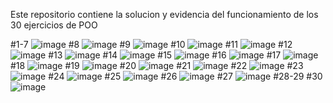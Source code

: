 Este repositorio contiene la solucion y evidencia del funcionamiento de los 30 ejercicios de POO

#1-7
![image](https://github.com/user-attachments/assets/53609ab3-4af1-4227-94c1-bd65ab716402)
#8
![image](https://github.com/user-attachments/assets/715dab4c-33a9-480d-b458-4dc9234f939a)
#9
![image](https://github.com/user-attachments/assets/7f6c6ef0-d3c8-41c4-9a03-0576b9e5577f)
#10
![image](https://github.com/user-attachments/assets/833ea373-4448-4a51-9858-4b5fe081c69c)
#11
![image](https://github.com/user-attachments/assets/87e679cf-520e-40f5-be6e-f81cff37a4ec)
#12
![image](https://github.com/user-attachments/assets/c110d3d7-b357-4966-bb71-54bb9307ccf9)
#13
![image](https://github.com/user-attachments/assets/fc632ce3-6186-4c21-bc31-4746e14db64c)
#14
![image](https://github.com/user-attachments/assets/9297b5e9-2473-4ba3-b3bf-7077f1227f11)
#15
![image](https://github.com/user-attachments/assets/dc751cf3-bed1-45fc-924f-4bc49cb394c5)
#16
![image](https://github.com/user-attachments/assets/8b4bbfa9-6017-4866-b212-43079384fe0b)
#17
![image](https://github.com/user-attachments/assets/6fab7426-0969-47ec-b4c8-6c7597d1e75b)
#18
![image](https://github.com/user-attachments/assets/56ae3e6b-ffa6-42cf-91a9-75c7b6011d85)
#19
![image](https://github.com/user-attachments/assets/d4d6c279-1936-47f0-913e-3f150dc039c7)
#20
![image](https://github.com/user-attachments/assets/c141095a-b456-4855-8cde-a4e7624a6bda)
#21
![image](https://github.com/user-attachments/assets/10e65104-75ad-47be-b43f-a1011a26be5d)
#22
![image](https://github.com/user-attachments/assets/8724733a-9429-43c6-a9f3-8e1071c9564b)
#23
![image](https://github.com/user-attachments/assets/0883c79a-6502-46c3-8936-15b142f627a7)
#24
![image](https://github.com/user-attachments/assets/fc861df8-d208-4d05-a47b-0fc05a81322e)
#25
![image](https://github.com/user-attachments/assets/f878e5ed-11f7-451d-b131-d71b8234d16b)
#26
![image](https://github.com/user-attachments/assets/56cd80cd-3b05-419b-89fa-8063ac0a411f)
#27
![image](https://github.com/user-attachments/assets/512d0ddc-871a-40c2-ab7d-8fa4e6e7d9db)
#28-29
#30
![image](https://github.com/user-attachments/assets/0096b20b-4fe2-4289-b41d-7007262faff0)





